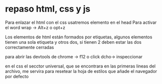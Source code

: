 # repaso html, css y js

Para enlazar el html con el css usatremos elemento <link> en el head
Para activar el word wrap -> Alt+z o opt+z

Los elementos de html están formados por etiquetas, algunos elementos tienen una sola etiqueta y otros dos, si tienen 2 deben estar las dos correctamente cerradas

para abrir las devtools de chrome -> f12 o click dcho-> inspeccionar

en el css el secctor universal, que se encontrara en las primeras lineas del archivo, me servira para resetear la hoja de estilos que añade el navegador por defecto